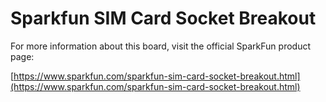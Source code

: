 # Sparkfun SIM Card Socket Breakout

For more information about this board, visit the official SparkFun product page:

[https://www.sparkfun.com/sparkfun-sim-card-socket-breakout.html](https://www.sparkfun.com/sparkfun-sim-card-socket-breakout.html) 